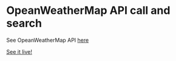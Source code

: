 OpeanWeatherMap API call and search
======

See OpeanWeatherMap API [here](https://openweathermap.org/api
)

[See it live!](http://zneu.github.io/weather)
